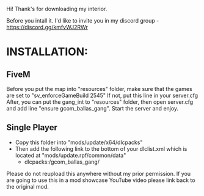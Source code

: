 Hi!
Thank's for downloading my interior.

Before you intall it. I'd like to invite you in my discord group - https://discord.gg/kmfvWJ2RWr

# INSTALLATION:

## FiveM

Before you put the map into "resources" folder, make sure that the games are set to "sv_enforceGameBuild 2545"
If not, put this line in your server.cfg 
After, you can put the gang_int to "resources" folder, then open server.cfg and add line "ensure gcom_ballas_gang".
Start the server and enjoy.


## Single Player

- Copy this folder into "mods/update/x64/dlcpacks"
- Then add the following link to the bottom of your dlclist.xml which is located at "mods/update.rpf/common/data"
     - <Item>dlcpacks:/gcom_ballas_gang/</Item>


Please do not reupload this anywhere without my prior permission. If you are going to use this in a mod showcase YouTube video please link back to the original mod.